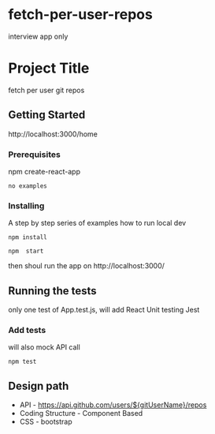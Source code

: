# fetch-per-user-repos
interview app only

# Project Title

fetch per user git repos

## Getting Started

http://localhost:3000/home

### Prerequisites

npm create-react-app

```
no examples
```

### Installing

A step by step series of examples how to run local dev

```
npm install
```

```
npm  start
```

then shoul run the app on http://localhost:3000/

## Running the tests

only one test of App.test.js, will add React Unit testing Jest

### Add tests

will also mock API call

```
npm test
```

## Design path

* API - https://api.github.com/users/${gitUserName}/repos
* Coding Structure - Component Based
* CSS - bootstrap

